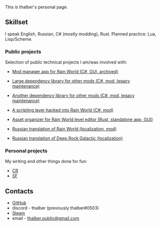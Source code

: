 
This is thalber's personal page.

## Skillset

I speak English, Russian, C# (mostly modding), Rust. Planned practice: Lua, Lisp/Scheme.

### Public projects

Selection of public technical projects I am/was involved with:

- [Mod manager app for Rain World (C#, GUI, archived)](https://github.com/Rain-World-Modding/BOI)
- [Large dependency library for other mods (C#, mod, legacy maintenance)](https://github.com/Rain-World-Modding/RegionKit)
- [Another dependency library for other mods (C#, mod, legacy maintenance)](https://github.com/Rain-World-Modding/Pom)
- [A scripting layer hacked into Rain World (C#, mod)](https://github.com/thalber/Atmo)
- [Asset organizer for Rain World level editor (Rust, standalone app, GUI)](https://github.com/thalber/rw_tileman)

- [Russian translation of Rain World (localization, mod)](https://github.com/thalber/RW-RU)
- [Russian translation of Deep Rock Galactic (localization)](https://crowdin.com/project/deep-rock-galactic)

### Personal projects

My writing and other things done for fun:

- [CR](https://thalber.github.io/CR/)
- [SF](https://thalber.github.io/SF/)
## Contacts

<!--- [fediverse](https://tech.lgbt/@thalber)-->
- [GitHub](https://github.com/thalber/)
- discord - thalber (previously thalber#0503)
- [Steam](https://steamcommunity.com/id/thabaa--/)
- email - thalber.public@gmail.com
